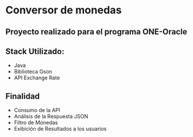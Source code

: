 <h1>Conversor de monedas</h1>
<h2>Proyecto realizado para el programa ONE-Oracle</h2>
<h2>Stack Utilizado:</h2>
<ul>
    <li>Java</li>
    <li>Biblioteca Gson</li>
    <li>API Exchange Rate</li>
</ul>
<h2>Finalidad</h2>
<ul>
    <li>Consumo de la API</li>
    <li>Análisis de la Respuesta JSON</li>
    <li>Filtro de Monedas</li>
    <li>Exibición de Resultados a los usuarios</li>
</ul>
